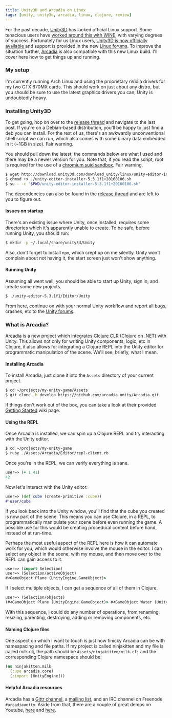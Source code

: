 ```yaml
---
title: Unity3D and Arcadia on Linux
tags: [unity, unity3d, arcadia, linux, clojure, review]
---
```


For the past decade, [Unity3D](http://madewith.unity.com/) has lacked official
Linux support. Some tenacious users have [worked around this with
WINE](https://github.com/Unity3D-Wine-Support/Unity3D-on-Wine), with varying
degrees of success. Fortunately for us Linux users, [Unity3D is now officially
available
](http://blogs.unity3d.com/2015/08/26/unity-comes-to-linux-experimental-build-now-available/)
and support is provided in the new [Linux
forums](http://forum.unity3d.com/threads/unity-on-linux-release-notes-and-known-issues.350256/).
To improve the situation further,
[Arcadia](https://github.com/arcadia-unity/Arcadia) is also compatible with this
new Linux build. I'll cover here how to get things up and running.

### My setup
I'm currently running Arch Linux and using the proprietary nVidia drivers for my
two GTX 670MX cards. This should work on just about any distro, but you should
be sure to use the latest graphics drivers you can; Unity is undoubtedly heavy.

### Installing Unity3D
To get going, hop on over to the [release
thread](http://forum.unity3d.com/threads/unity-on-linux-release-notes-and-known-issues.350256/)
and navigate to the last post. If you're on a Debian-based distribution, you'll
be happy to just find a deb you can install. For the rest of us, there's an
awkwardly unconventional shell script we can run, which also comes with some
binary data embedded in it (~1GB in size). Fair warning.

You should pull down the latest; the commands below are what I used and there
may be a newer version for you. Note that, if you read the script, root is
required for the use of a [chromium suid
sandbox](https://chromium.googlesource.com/chromium/src/+/master/docs/linux_suid_sandbox.md). Fair warning.

```bash
$ wget http://download.unity3d.com/download_unity/linux/unity-editor-installer-5.3.1f1+20160106.sh
$ chmod +x ./unity-editor-installer-5.3.1f1+20160106.sh
$ su - -c "$PWD/unity-editor-installer-5.3.1f1+20160106.sh"
```

The dependencies can also be found in the [release thread](http://forum.unity3d.com/threads/unity-on-linux-release-notes-and-known-issues.350256/) and are left to you to figure out.

#### Issues on startup
There's an existing issue where Unity, once installed, requires some directories
which it's apparently unable to create. To be safe, before running Unity, you
should run:

```bash
$ mkdir -p ~/.local/share/unity3d/Unity
```

Also, don't forget to install `npm`, which crept up on me silently. Unity won't
complain about not having it, the start screen just won't show anything.

#### Running Unity
Assuming all went well, you should be able to start up Unity, sign in, and
create some new projects.

```bash
$ ./unity-editor-5.3.1f1/Editor/Unity
```

From here, continue on with your normal Unity workflow
and report all bugs, crashes, etc to the [Unity
forums](http://forum.unity3d.com/forums/linux-editor-support-feedback-experimental.93/).

### What is Arcadia?
[Arcadia](https://github.com/arcadia-unity/Arcadia) is a new project which
integrates [Clojure CLR](http://clojure.org/about/clojureclr) (Clojure on .NET)
with Unity. This allows not only for writing Unity components, logic, etc in
Clojure, it also allows for integrating a Clojure REPL into the Unity editor for
programmatic manipulation of the scene. We'll see, briefly, what I mean.

#### Installing Arcadia
To install Arcadia, just clone it into the `Assets` directory of your current
project.

```bash
$ cd ~/projects/my-unity-game/Assets
$ git clone -b develop https://github.com/arcadia-unity/Arcadia.git
```

If things don't work out of the box, you can take a look at their provided
[Getting
Started](https://github.com/arcadia-unity/Arcadia/wiki/getting-started) wiki
page.

#### Using the REPL
Once Arcadia is installed, we can spin up a Clojure REPL and try interacting
with the Unity editor.

```bash
$ cd ~/projects/my-unity-game
$ ruby ./Assets/Arcadia/Editor/repl-client.rb
```

Once you're in the REPL, we can verify everything is sane.

```clojure
user=> (+ 1 41)
42
```

Now let's interact with the Unity editor.

```clojure
user=> (def cube (create-primitive :cube))
#'user/cube
```

If you look back into the Unity window, you'll find that the cube you created is
now part of the scene. This means you can use Clojure, in a REPL, to
programmatically manipulate your scene before even running the game. A possible
use for this would be creating procedural content before hand, instead of at
run-time.

Perhaps the most useful aspect of the REPL here is how it can automate work for
you, which would otherwise involve the mouse in the editor. I can select any
object in the scene, with my mouse, and then move over to the REPL can gain
access to it.

```clojure
user=> (import Selection)
user=> (Selection/activeObject)
#<GameObject Plane (UnityEngine.GameObject)>
```

If I select multiple objects, I can get a sequence of all of them in Clojure.

```clojure
user=> (Selection/objects)
(#<GameObject Plane (UnityEngine.GameObject)> #<GameObject Water (UnityEngine.GameObject)>)
```

With this sequence, I could do any number of operations, from renaming,
resizing, parenting, destroying, adding or removing components, etc.

#### Naming Clojure files
One aspect on which I want to touch is just how finicky Arcadia can be with
namespacing and file paths. If my project is called ninjakitten and my file is
called milk.clj, the path should be `Assets/ninjakitten/milk.clj` and the
corresponding Clojure namespace should be:

```clojure
(ns ninjakitten.milk
  (:use arcadia.core)
  (:import [UnityEngine]))
```

#### Helpful Arcadia resources
Arcadia has a [Gittr channel](https://gitter.im/arcadia-unity/Arcadia), a
[mailing list](https://groups.google.com/forum/#!forum/arcadia-unity), and an
IRC channel on Freenode `#arcadiaunity`. Aside from that, there are a couple of
great demos on Youtube, [here](https://www.youtube.com/watch?v=tBvNIJzlWEI) and
[here](https://www.youtube.com/watch?v=zmmdYyAQhmM).
